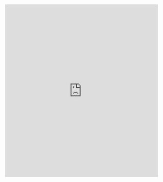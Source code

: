 <p><iframe allowfullscreen width="100%" height="569" class="google-slides-iframe" frameborder="0" scrolling="no" src="https://docs.google.com/presentation/d/e/2PACX-1vSelMzp-lJ49-Krh2c7HM3e4x2i6o7yBV3kjMSZB5Mdxhb1jCbhFvHcgVOzjtl81g/embed?start=false&amp;loop=false&amp;delayms=3000"></iframe></p>